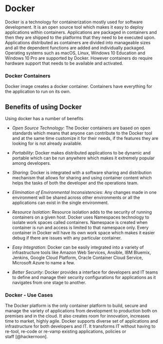 # Docker

Docker is a technology for containerization mostly used for software
development. It is an open source tool which makes it easy to deploy
applications within containers. Applications are packaged in
containers and then they are shipped to the platforms that they need
to be executed upon. Applications distributed as containers are
divided into manageable sizes and all the dependent functions are
added and individually packaged. Operating systems such as macOS,
Linux, Windows 10 Education and Windows 10 Pro are supported
by Docker. However containers do require hardware support that needs
to be available and activated.

### Docker Containers

Docker image creates a docker container. Containers have everything for
the application to run on its own.

## Benefits of using Docker

Using docker has a number of benefits

* *Open Source Technology*: The Docker containers are based on open
standards which means that anyone can contribute to the Docker tool
and at the same time customize it for their needs, if the features
they are looking for is not already available.

* *Portability*: Docker makes distributed applications to be dynamic
and portable which can be run anywhere which makes it extremely
popular among developers.

* *Sharing*: Docker is integrated with a software sharing and
distribution mechanism that allows for sharing and using container
content which helps the tasks of both the developer and the operations
team.

* *Elimination of Environmental Inconsistencies*: Any changes made in
one environment will be shared across other environments or all the
applications can exist in the single environment.

* *Resource Isolation*: Resource isolation adds to the security of
running containers on a given host. Docker uses Namespaces technology
to isolate work spaces called containers. Namespace is created when
container is run and access is limited to that namespace only. Every
container in Docker will have its own work space which makes it easier
debug if there are issues with any particular container.

* *Easy Integration*: Docker can be easily integrated into a variety
of infrastructure tools like Amazon Web Services, Ansible, IBM
Bluemix, Jenkins, Google Cloud Platform, Oracle Container Cloud
Service, Microsoft Azure to name a few.

* *Better Security*: Docker provides a interface for developers and IT
teams to define and manage their security configurations for
applications as it navigates from one stage to another.

### Docker - Use Cases

The Docker platform is the only container platform to build, secure and
manage the variety of applications from development to production both
on premises and in the cloud. It also creates room for innovation,
increases time to market, highly agile. Docker supports diverse set of
applications and infrastructure for both developers and IT. It
transforms IT without having to re-tool, re-code or re-vamp existing
applications, policies or staff [@hackernoon].
